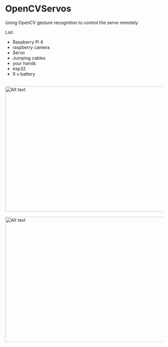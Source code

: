 # OpenCVServos
Using OpenCV gesture recognition to control the servo remotely


List:
 - Raspberry Pi 4  
 - raspberry camera 
 - Servo 
 - Jumping cables
 - your hands
 - esp32
 - 9 v battery
 
 
<br/>


<img src="/cdbe7740073c160e6b951f152a2c29a.png" alt="Alt text" title="Optional title"  height="400" width="800">

<br/>

<br/>


<img src="/8deaf0334d8900edfee9edaaef6469c.png" alt="Alt text" title="Optional title"  height="400" width="800">

<br/>
